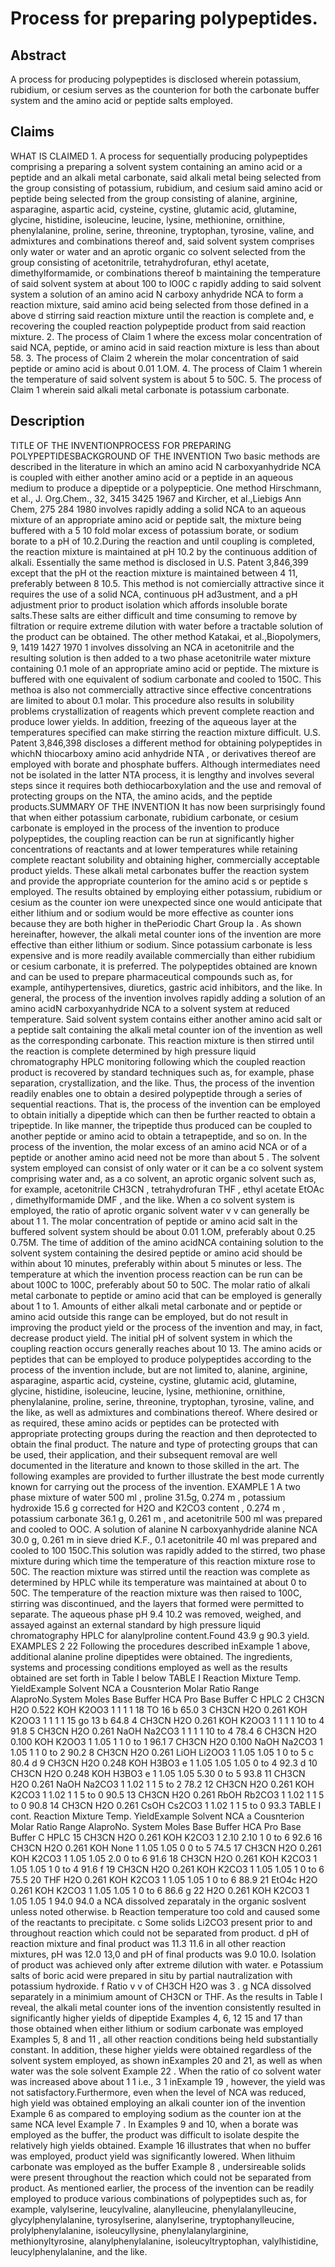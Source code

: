 # Process for preparing polypeptides.

## Abstract
A process for producing polypeptides is disclosed wherein potassium, rubidium, or cesium serves as the counterion for both the carbonate buffer system and the amino acid or peptide salts employed.

## Claims
WHAT IS CLAIMED 1. A process for sequentially producing polypeptides comprising a preparing a solvent system containing an amino acid or a peptide and an alkali metal carbonate, said alkali metal being selected from the group consisting of potassium, rubidium, and cesium said amino acid or peptide being selected from the group consisting of alanine, arginine, asparagine, aspartic acid, cysteine, cystine, glutamic acid, glutamine, glycine, histidine, isoleucine, leucine, lysine, methionine, ornithine, phenylalanine, proline, serine, threonine, tryptophan, tyrosine, valine, and admixtures and combinations thereof and, said solvent system comprises only water or water and an aprotic organic co solvent selected from the group consisting of acetonitrile, tetrahydrofuran, ethyl acetate, dimethylformamide, or combinations thereof b maintaining the temperature of said solvent system at about 100 to lO0C c rapidly adding to said solvent system a solution of an amino acid N carboxy anhydride NCA to form a reaction mixture, said amino acid being selected from those defined in a above d stirring said reaction mixture until the reaction is complete and, e recovering the coupled reaction polypeptide product from said reaction mixture. 2. The process of Claim 1 where the excess molar concentration of said NCA, peptide, or amino acid in said reaction mixture is less than about 58. 3. The process of Claim 2 wherein the molar concentration of said peptide or amino acid is about 0.01 1.OM. 4. The process of Claim 1 wherein the temperature of said solvent system is about 5 to 50C. 5. The process of Claim 1 wherein said alkali metal carbonate is potassium carbonate.

## Description
TITLE OF THE INVENTIONPROCESS FOR PREPARING POLYPEPTIDESBACKGROUND OF THE INVENTION Two basic methods are described in the literature in which an amino acid N carboxyanhydride NCA is coupled with either another amino acid or a peptide in an aqueous medium to produce a dipeptide or a polypepticie. One method Hirschmann, et al., J. Org.Chem., 32, 3415 3425 1967 and Kircher, et al.,Liebigs Ann Chem, 275 284 1980 involves rapidly adding a solid NCA to an aqueous mixture of an appropriate amino acid or peptide salt, the mixture being buffered with a 5 10 fold molar excess of potassium borate, or sodium borate to a pH of 10.2.During the reaction and until coupling is completed, the reaction mixture is maintained at pH 10.2 by the continuous addition of alkali. Essentially the same method is disclosed in U.S. Patent 3,846,399 except that the pH ot the reaction mixture is maintained between 4 11, preferably between 8 10.5. This method is not comiercially attractive since it requires the use of a solid NCA, continuous pH ad3ustment, and a pH adjustment prior to product isolation which affords insoluble borate salts.These salts are either difficult and time consuming to remove by filtration or require extreme dilution with water before a tractable solution of the product can be obtained. The other method Katakai, et al.,Biopolymers, 9, 1419 1427 1970 1 involves dissolving an NCA in acetonitrile and the resulting solution is then added to a two phase acetonitrile water mixture containing 0.1 mole of an appropriate amino acid or peptide. The mixture is buffered with one equivalent of sodium carbonate and cooled to 150C. This methoa is also not commercially attractive since effective concentrations are limited to about 0.1 molar. This procedure also results in solubility problems crystallization of reagents which prevent complete reaction and produce lower yields. In addition, freezing of the aqueous layer at the temperatures specified can make stirring the reaction mixture difficult. U.S. Patent 3,846,398 discloses a different method for obtaining polypeptides in whichN thiocarboxy amino acid anhydride NTA , or derivatives thereof are employed with borate and phosphate buffers. Although intermediates need not be isolated in the latter NTA process, it is lengthy and involves several steps since it requires both dethiocarboxylation and the use and removal of protecting groups on the NTA, the amino acids, and the peptide products.SUMMARY OF THE INVENTION It has now been surprisingly found that when either potassium carbonate, rubidium carbonate, or cesium carbonate is employed in the process of the invention to produce polypeptides, the coupling reaction can be run at significantly higher concentrations of reactants and at lower temperatures while retaining complete reactant solubility and obtaining higher, commercially acceptable product yields. These alkali metal carbonates buffer the reaction system and provide the appropriate counterion for the amino acid s or peptide s employed. The results obtained by employing either potassium, rubidium or cesium as the counter ion were unexpected since one would anticipate that either lithium and or sodium would be more effective as counter ions because they are both higher in thePeriodic Chart Group Ia . As shown hereinafter, however, the alkali metal counter ions of the invention are more effective than either lithium or sodium. Since potassium carbonate is less expensive and is more readily available commercially than either rubidium or cesium carbonate, it is preferred. The polypeptides obtained are known and can be used to prepare pharmaceutical compounds such as, for example, antihypertensives, diuretics, gastric acid inhibitors, and the like. In general, the process of the invention involves rapidly adding a solution of an amino acidN carboxyanhydride NCA to a solvent system at reduced temperature. Said solvent system contains either another amino acid salt or a peptide salt containing the alkali metal counter ion of the invention as well as the corresponding carbonate. This reaction mixture is then stirred until the reaction is complete determined by high pressure liquid chromatography HPLC monitoring following which the coupled reaction product is recovered by standard techniques such as, for example, phase separation, crystallization, and the like. Thus, the process of the invention readily enables one to obtain a desired polypeptide through a series of sequential reactions. That is, the process of the invention can be employed to obtain initially a dipeptide which can then be further reacted to obtain a tripeptide. In like manner, the tripeptide thus produced can be coupled to another peptide or amino acid to obtain a tetrapeptide, and so on. In the process of the invention, the molar excess of an amino acid NCA or of a peptide or another amino acid need not be more than about 5 . The solvent system employed can consist of only water or it can be a co solvent system comprising water and, as a co solvent, an aprotic organic solvent such as, for example, acetonitrile CH3CN , tetrahydrofuran THF , ethyl acetate EtOAc , dimethylformamide DMF , and the like. When a co solvent system is employed, the ratio of aprotic organic solvent water v v can generally be about 1 1. The molar concentration of peptide or amino acid salt in the buffered solvent system should be about 0.01 1.OM, preferably about 0.25 0.75M. The time of addition of the amino acidNCA containing solution to the solvent system containing the desired peptide or amino acid should be within about 10 minutes, preferably within about 5 minutes or less. The temperature at which the invention process reaction can be run can be about 100C to 100C, preferably about 50 to 50C. The molar ratio of alkali metal carbonate to peptide or amino acid that can be employed is generally about 1 to 1. Amounts of either alkali metal carbonate and or peptide or amino acid outside this range can be employed, but do not result in improving the product yield or the process of the invention and may, in fact, decrease product yield. The initial pH of solvent system in which the coupling reaction occurs generally reaches about 10 13. The amino acids or peptides that can be employed to produce polypeptides according to the process of the invention include, but are not limited to, alanine, arginine, asparagine, aspartic acid, cysteine, cystine, glutamic acid, glutamine, glycine, histidine, isoleucine, leucine, lysine, methionine, ornithine, phenylalanine, proline, serine, threonine, tryptophan, tyrosine, valine, and the like, as well as admixtures and combinations thereof. Where desired or as required, these amino acids or peptides can be protected with appropriate protecting groups during the reaction and then deprotected to obtain the final product. The nature and type of protecting groups that can be used, their application, and their subsequent removal are well documented in the literature and known to those skilled in the art. The following examples are provided to further illustrate the best mode currently known for carrying out the process of the invention. EXAMPLE 1 A two phase mixture of water 500 ml , proline 31.5g, 0.274 m , potassium hydroxide 15.6 g corrected for H2O and K2CO3 content , 0.274 m , potassium carbonate 36.1 g, 0.261 m , and acetonitrile 500 ml was prepared and cooled to OOC. A solution of alanine N carboxyanhydride alanine NCA 30.0 g, 0.261 m in sieve dried K.F., 0.1 acetonitrile 40 ml was prepared and cooled to 100 150C.This solution was rapidly added to the stirred, two phase mixture during which time the temperature of this reaction mixture rose to 50C. The reaction mixture was stirred until the reaction was complete as determined by HPLC while its temperature was maintained at about 0 to 50C. The temperature of the reaction mixture was then raised to 100C, stirring was discontinued, and the layers that formed were permitted to separate. The aqueous phase pH 9.4 10.2 was removed, weighed, and assayed against an external standard by high pressure liquid chromatography HPLC for alanylproline content.Found 43.9 g 90.3 yield. EXAMPLES 2 22 Following the procedures described inExample 1 above, additional alanine proline dipeptides were obtained. The ingredients, systems and processing conditions employed as well as the results obtained are set forth in Table I below TABLE I Reaction Mixture Temp. YieldExample Solvent NCA a Cousnterion Molar Ratio Range AlaproNo.System Moles Base Buffer HCA Pro Base Buffer C HPLC 2 CH3CN H2O 0.522 KOH K2OO3 1 1 1 1 18 TO 16 b 65.0 3 CH3CN H2O 0.261 KOH K2OO3 1 1 1 1 15 go 13 b 64.8 4 CH3CN H2O 0.261 KOH K2OO3 1 1 1 1 10 to 4 91.8 5 CH3CN H2O 0.261 NaOH Na2CO3 1 1 1 1 10 to 4 78.4 6 CH3CN H2O 0.100 KOH K2OO3 1 1.05 1 1 0 to 1 96.1 7 CH3CN H2O 0.100 NaOH Na2CO3 1 1.05 1 1 0 to 2 90.2 8 CH3CN H2O 0.261 LiOH Li2OO3 1 1.05 1.05 1 0 to 5 c 80.4 d 9 CH3CN H2O 0.248 KOH H3BO3 e 1 1.05 1.05 1.05 0 to 4 92.3 d 10 CH3CN H2O 0.248 KOH H3BO3 e 1 1.05 1.05 5.30 0 to 5 93.8 11 CH3CN H2O 0.261 NaOH Na2CO3 1 1.02 1 1 5 to 2 78.2 12 CH3CN H2O 0.261 KOH K2CO3 1 1.02 1 1 5 to 0 90.5 13 CH3CN H2O 0.261 RbOH Rb2CO3 1 1.02 1 1 5 to 0 90.8 14 CH3CN H2O 0.261 CsOH Cs2CO3 1 1.02 1 1 5 to 0 93.3 TABLE I cont. Reaction Mixture Temp. YieldExample Solvent NCA a Cousnterion Molar Ratio Range AlaproNo. System Moles Base Buffer HCA Pro Base Buffer C HPLC 15 CH3CN H2O 0.261 KOH K2CO3 1 2.10 2.10 1 0 to 6 92.6 16 CH3CN H2O 0.261 KOH None 1 1.05 1.05 0 0 to 5 74.5 17 CH3CN H2O 0.261 KOH K2CO3 1 1.05 1.05 2.0 0 to 6 91.6 18 CH3CN H2O 0.261 KOH K2CO3 1 1.05 1.05 1 0 to 4 91.6 f 19 CH3CN H2O 0.261 KOH K2CO3 1 1.05 1.05 1 0 to 6 75.5 20 THF H2O 0.261 KOH K2CO3 1 1.05 1.05 1 0 to 6 88.9 21 EtO4c H2O 0.261 KOH K2CO3 1 1.05 1.05 1 0 to 6 86.6 g 22 H2O 0.261 KOH K2CO3 1 1.05 1.05 1 94.0 94.0 a NCA dissolved zeparataly in the organic soslvent unless noted otherwise. b Reaction temperature too cold and caused some of the reactants to precipitate. c Some solids Li2CO3 present prior to and throughout reaction which could not be separated from product. d pH of reaction mixture and final product was 11.3 11.6 in all other reaction mixtures, pH was 12.0 13,0 and pH of final products was 9.0 10.0. Isolation of product was achieved only after extreme dilution with water. e Potassium salts of boric acid were prepared in situ by partial nautralization with potassium hydroxide. f Ratio v v of CH3CH H2O was 3 . g NCA dissolved separately in a minimium amount of CH3CN or THF. As the results in Table I reveal, the alkali metal counter ions of the invention consistently resulted in significantly higher yields of dipeptide Examples 4, 6, 12 15 and 17 than those obtained when either lithium or sodium carbonate was employed Examples 5, 8 and 11 , all other reaction conditions being held substantially constant. In addition, these higher yields were obtained regardless of the solvent system employed, as shown inExamples 20 and 21, as well as when water was the sole solvent Example 22 . When the ratio of co solvent water was increased above about 1 1 i.e., 3 1 inExample 19 , however, the yield was not satisfactory.Furthermore, even when the level of NCA was reduced, high yield was obtained employing an alkali counter ion of the invention Example 6 as compared to employing sodium as the counter ion at the same NCA level Example 7 . In Examples 9 and 10, when a borate was employed as the buffer, the product was difficult to isolate despite the relatively high yields obtained. Example 16 illustrates that when no buffer was employed, product yield was significantly lowered. When lithuim carbonate was employed as the buffer Example 8 , undersireable solids were present throughout the reaction which could not be separated from product. As mentioned earlier, the process of the invention can be readily employed to produce various combinations of polypeptides such as, for example, valylserine, leucylvaline, alanylleucine, phenylalanylleucine, glycylphenylalanine, tyrosylserine, alanylserine, tryptophanylleucine, prolylphenylalanine, isoleucyllysine, phenylalanylarginine, methionyltyrosine, alanylphenylalanine, isoleucyltryptophan, valylhistidine, leucylphenylalanine, and the like.